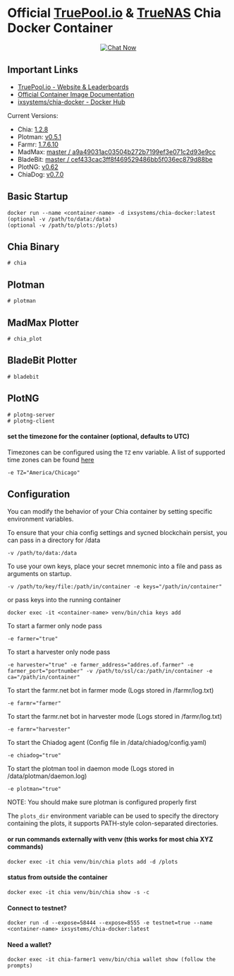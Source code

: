 # Official [TruePool.io](https://www.truepool.io) & [TrueNAS](https://www.truenas.com) Chia Docker Container

<p align="center">
 <a href="https://discord.com/invite/hWwAfGFyBz"><img alt="Chat Now" src="https://badgen.net/discord/members/Q3St5fPETd/?icon=discord&label=Join%20the%20TruePool%20Community" /></a>
</p>

## Important Links

* [TruePool.io - Website & Leaderboards](https://www.truepool.io)
* [Official Container Image Documentation](https://www.truepool.io/kb/truepool-docker-image/)
* [ixsystems/chia-docker - Docker Hub](https://hub.docker.com/repository/docker/ixsystems/chia-docker)


Current Versions:

* Chia: [1.2.8](https://github.com/Chia-Network/chia-blockchain/)
* Plotman: [v0.5.1](https://github.com/ericaltendorf/plotman/)
* Farmr: [1.7.6.10](https://github.com/joaquimguimaraes/farmr/)
* MadMax: [master / a9a49031ac03504b272b7199ef3e071c2d93e9cc](https://github.com/madMAx43v3r/chia-plotter/)
* BladeBit: [master / cef433cac3ff8f469529486bb5f036ec879d88be](https://github.com/harold-b/bladebit/)
* PlotNG: [v0.62](https://github.com/maded2/plotng)
* ChiaDog: [v0.7.0](https://github.com/martomi/chiadog/)

## Basic Startup
```
docker run --name <container-name> -d ixsystems/chia-docker:latest
(optional -v /path/to/data:/data)
(optional -v /path/to/plots:/plots)
```

## Chia Binary
```
# chia
```

## Plotman
```
# plotman
```

## MadMax Plotter
```
# chia_plot
```

## BladeBit Plotter
```
# bladebit
```

## PlotNG
```
# plotng-server
# plotng-client
```

#### set the timezone for the container (optional, defaults to UTC)
Timezones can be configured using the `TZ` env variable. A list of supported time zones can be found [here](http://manpages.ubuntu.com/manpages/focal/man3/DateTime::TimeZone::Catalog.3pm.html)
```
-e TZ="America/Chicago"
```
## Configuration

You can modify the behavior of your Chia container by setting specific environment variables.

To ensure that your chia config settings and sycned blockchain persist, you can pass in a directory for /data
```
-v /path/to/data:/data
```

To use your own keys, place your secret mnemonic into a file and pass as arguments on startup.
```
-v /path/to/key/file:/path/in/container -e keys="/path/in/container"
```
or pass keys into the running container
```
docker exec -it <container-name> venv/bin/chia keys add
```

To start a farmer only node pass
```
-e farmer="true"
```

To start a harvester only node pass
```
-e harvester="true" -e farmer_address="addres.of.farmer" -e farmer_port="portnumber" -v /path/to/ssl/ca:/path/in/container -e ca="/path/in/container"
```

To start the farmr.net bot in farmer mode (Logs stored in /farmr/log.txt)
```
-e farmr="farmer"
```

To start the farmr.net bot in harvester mode (Logs stored in /farmr/log.txt)
```
-e farmr="harvester"
```

To start the Chiadog agent (Config file in /data/chiadog/config.yaml)
```
-e chiadog="true"
```

To start the plotman tool in daemon mode (Logs stored in /data/plotman/daemon.log)
```
-e plotman="true"
```
NOTE: You should make sure plotman is configured properly first


The `plots_dir` environment variable can be used to specify the directory containing the plots, it supports PATH-style colon-separated directories.

#### or run commands externally with venv (this works for most chia XYZ commands)
```
docker exec -it chia venv/bin/chia plots add -d /plots
```

#### status from outside the container
```
docker exec -it chia venv/bin/chia show -s -c
```

#### Connect to testnet?
```
docker run -d --expose=58444 --expose=8555 -e testnet=true --name <container-name> ixsystems/chia-docker:latest
```

#### Need a wallet?
```
docker exec -it chia-farmer1 venv/bin/chia wallet show (follow the prompts)
```
